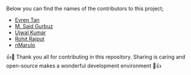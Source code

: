 Below you can find the names of the contributors to this project;

- [Evren Tan][evren-tan-github]
- [M. Said Gurbuz][shortlymsg-github]
- [Ujwal Kumar][ujwal-kumar-github]
- [Rohit Rajput][rohit-rajput-github]
- [nMarulo][nmarulo-github]

👍🎉 Thank you all for contributing in this repository. Sharing is caring and open-source makes a wonderful development environment 🎉👍

[evren-tan-github]: https://github.com/evrentan
[shortlymsg-github]: https://github.com/ShortlyMsg
[ujwal-kumar-github]: https://github.com/ujwalkumar1995
[rohit-rajput-github]: https://github.com/Rohit-R2000
[nmarulo-github]: https://github.com/nmarulo
